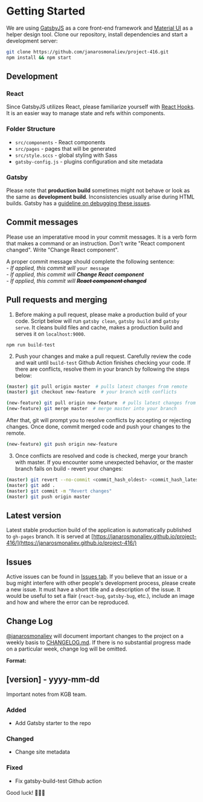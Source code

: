 # Getting Started

We are using [GatsbyJS](https://www.gatsbyjs.com/docs/how-to/) as a core front-end framework and [Material UI](https://material-ui.com/getting-started/installation/) as a helper design tool. Clone our repository, install dependencies and start a development server:

```bash
git clone https://github.com/janarosmonaliev/project-416.git
npm install && npm start
```

## Development

### React

Since GatsbyJS utilizes React, please familiarize yourself with [React Hooks](https://reactjs.org/docs/hooks-reference.html). It is an easier way to manage state and refs within components.

### Folder Structure

- `src/components` - React components
- `src/pages` - pages that will be generated
- `src/style.sccs` - global styling with Sass
- `gatsby-config.js` - plugins configuration and site metadata

### Gatsby

Please note that **production build** sometimes might not behave or look as the same as **development build**. Inconsistencies usually arise during HTML builds. Gatsby has a [guideline on debugging these issues](https://www.gatsbyjs.com/docs/debugging-html-builds/).

## Commit messages

Please use an imperatative mood in your commit messages. It is a verb form that makes a command or an instruction. Don't write "React component changed". Write "Change React component".

A proper commit message should complete the following sentence:  
_- If applied, this commit will_ `your message`  
_- If applied, this commit will **Change React component**_  
_- If applied, this commit will **~~React component changed~~**_

## Pull requests and merging

1. Before making a pull request, please make a production build of your code. Script below will run `gatsby clean`, `gatsby build` and `gatsby serve`. It cleans build files and cache, makes a production build and serves it on `localhost:9000`.

```
npm run build-test
```

2. Push your changes and make a pull request. Carefully review the code and wait until `build-test` Github Action finishes checking your code. If there are conflicts, resolve them in your branch by following the steps below:

```bash
(master) git pull origin master  # pulls latest changes from remote
(master) git checkout new-feature  # your branch with conflicts

(new-feature) git pull origin new-feature  # pulls latest changes from remote
(new-feature) git merge master  # merge master into your branch
```

After that, git will prompt you to resolve conflicts by accepting or rejecting changes. Once done, commit merged code and push your changes to the remote.

```bash
(new-feature) git push origin new-feature
```

3. Once conflicts are resolved and code is checked, merge your branch with master. If you encounter some unexpected behavior, or the master branch fails on build - revert your changes:

```bash
(master) git revert --no-commit <commit_hash_oldest> <commit_hash_latest>
(master) git add .
(master) git commit -m "Revert changes"
(master) git push origin master
```

## Latest version

Latest stable production build of the application is automatically published to `gh-pages` branch. It is served at [https://janarosmonaliev.github.io/project-416/](https://janarosmonaliev.github.io/project-416/)

## Issues

Active issues can be found in [Issues tab](https://github.com/janarosmonaliev/project-416/issues). If you believe that an issue or a bug might interfere with other people's development process, please create a new issue. It must have a short title and a description of the issue. It would be useful to set a flair (`react-bug`, `gatsby-bug`, etc.), include an image and how and where the error can be reproduced.

## Change Log

[@janarosmonaliev](https://github.com/janarosmonaliev) will document important changes to the project on a weekly basis to [CHANGELOG.md](CHANGELOG.md). If there is no substantial progress made on a particular week, change log will be omitted.

**Format:**

## [version] - yyyy-mm-dd

Important notes from KGB team.

### Added

- Add Gatsby starter to the repo

### Changed

- Change site metadata

### Fixed

- Fix gatsby-build-test Github action

Good luck! 🚀🚀🚀
